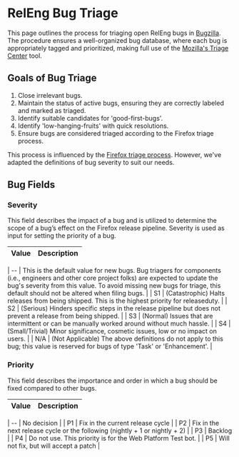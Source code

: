 # RelEng Bug Triage

This page outlines the process for triaging open RelEng bugs in [Bugzilla](https://bugzilla.mozilla.org/home). The procedure ensures a well-organized bug database, where each bug is appropriately tagged and prioritized, making full use of the [Mozilla's Triage Center](https://mozilla.github.io/triage-center/) tool.

## Goals of Bug Triage
1. Close irrelevant bugs.
2. Maintain the status of active bugs, ensuring they are correctly labeled and marked as triaged.
3. Identify suitable candidates for 'good-first-bugs'.
4. Identify 'low-hanging-fruits' with quick resolutions.
5. Ensure bugs are considered triaged according to the Firefox triage process.

This process is influenced by the [Firefox triage process](https://firefox-source-docs.mozilla.org/bug-mgmt/policies/triage-bugzilla.html). However, we've adapted the definitions of bug severity to suit our needs.

## Bug Fields

### Severity
This field describes the impact of a bug and is utilized to determine the scope of a bug’s effect on the Firefox release pipeline. Severity is used as input for setting the priority of a bug.

| Value | Description |
| --- | --- |

| -- | This is the default value for new bugs. Bug triagers for components (i.e., engineers and other core project folks) are expected to update the bug's severity from this value. To avoid missing new bugs for triage, this default should not be altered when filing bugs. |
| S1 | (Catastrophic) Halts releases from being shipped. This is the highest priority for releaseduty. |
| S2 | (Serious) Hinders specific steps in the release pipeline but does not prevent a release from being shipped. |
| S3 | (Normal) Issues that are intermittent or can be manually worked around without much hassle. |
| S4 | (Small/Trivial) Minor significance, cosmetic issues, low or no impact on users. |
| N/A | (Not Applicable) The above definitions do not apply to this bug; this value is reserved for bugs of type 'Task' or 'Enhancement'. |

### Priority
This field describes the importance and order in which a bug should be fixed compared to other bugs.

| Value | Description |
| --- | --- |

| -- | No decision |
| P1 | Fix in the current release cycle |
| P2 | Fix in the next release cycle or the following (nightly + 1 or nightly + 2) |
| P3 | Backlog |
| P4 | Do not use. This priority is for the Web Platform Test bot. |
| P5 | Will not fix, but will accept a patch |